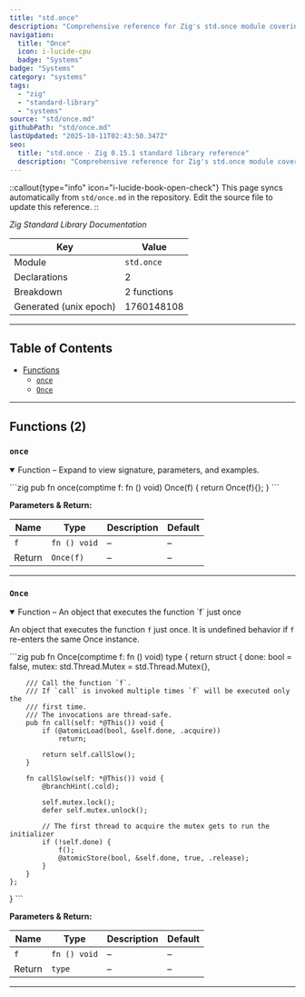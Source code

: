 ```yaml
---
title: "std.once"
description: "Comprehensive reference for Zig's std.once module covering low-level systems primitives and metaprogramming utilities."
navigation:
  title: "Once"
  icon: i-lucide-cpu
  badge: "Systems"
badge: "Systems"
category: "systems"
tags:
  - "zig"
  - "standard-library"
  - "systems"
source: "std/once.md"
githubPath: "std/once.md"
lastUpdated: "2025-10-11T02:43:50.347Z"
seo:
  title: "std.once · Zig 0.15.1 standard library reference"
  description: "Comprehensive reference for Zig's std.once module covering low-level systems primitives and metaprogramming utilities."
---
```

::callout{type="info" icon="i-lucide-book-open-check"}
This page syncs automatically from `std/once.md` in the repository. Edit the source file to update this reference.
::

*Zig Standard Library Documentation*

| Key | Value |
| --- | --- |
| Module | `std.once` |
| Declarations | 2 |
| Breakdown | 2 functions |
| Generated (unix epoch) | 1760148108 |

---

## Table of Contents

- [Functions](#functions)
  - [`once`](#fn-once)
  - [`Once`](#fn-once-1)

---

## Functions (2)

### <a id="fn-once"></a>`once`

<details class="declaration-card" open>
<summary>Function – Expand to view signature, parameters, and examples.</summary>

\`\`\`zig
pub fn once(comptime f: fn () void) Once(f) {
    return Once(f){};
}
\`\`\`

**Parameters & Return:**

| Name | Type | Description | Default |
|------|------|-------------|---------|
| `f` | `fn () void` | – | – |
| Return | `Once(f)` | – | – |

</details>

---

### <a id="fn-once-1"></a>`Once`

<details class="declaration-card" open>
<summary>Function – An object that executes the function `f` just once</summary>

An object that executes the function `f` just once.
It is undefined behavior if `f` re-enters the same Once instance.

\`\`\`zig
pub fn Once(comptime f: fn () void) type {
    return struct {
        done: bool = false,
        mutex: std.Thread.Mutex = std.Thread.Mutex{},

        /// Call the function `f`.
        /// If `call` is invoked multiple times `f` will be executed only the
        /// first time.
        /// The invocations are thread-safe.
        pub fn call(self: *@This()) void {
            if (@atomicLoad(bool, &self.done, .acquire))
                return;

            return self.callSlow();
        }

        fn callSlow(self: *@This()) void {
            @branchHint(.cold);

            self.mutex.lock();
            defer self.mutex.unlock();

            // The first thread to acquire the mutex gets to run the initializer
            if (!self.done) {
                f();
                @atomicStore(bool, &self.done, true, .release);
            }
        }
    };
}
\`\`\`

**Parameters & Return:**

| Name | Type | Description | Default |
|------|------|-------------|---------|
| `f` | `fn () void` | – | – |
| Return | `type` | – | – |

</details>

---
